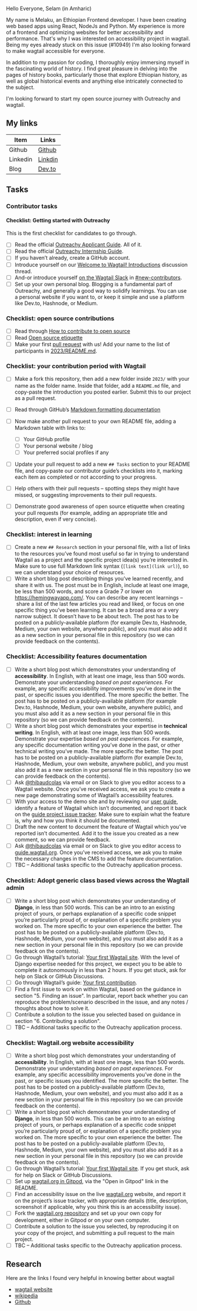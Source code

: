 Hello Everyone, Selam (in Amharic)

My name is Melaku, an Ethiopian Frontend developer. I have been creating web based apps using React, NodeJs and Python. My experience is more of a frontend and optimizing websites for better accessibility and performance. That's why I was interested on accessibility project in wagtail. Being my eyes already stuck on this issue (#10949) I'm also looking forward to make wagtail accessible for everyone.

In addition to my passion for coding, I thoroughly enjoy immersing myself in the fascinating world of history. I find great pleasure in delving into the pages of history books, particularly those that explore Ethiopian history, as well as global historical events and anything else intricately connected to the subject.

I'm looking forward to start my open source journey with Outreachy and wagtail.

## My links

| Item | Links |
| -------- | -------- |
| Github   | [Github](https://github.com/MelakuAlehegn)   |
| Linkedin   | [Linkdin](https://www.linkedin.com/in/melakualehegn/)  |
| Blog   |  [Dev.to](https://dev.to/melakualehegn)  |

## Tasks
### Contributor tasks

#### Checklist: Getting started with Outreachy

This is the first checklist for candidates to go through.

- [ ] Read the official [Outreachy Applicant Guide](https://www.outreachy.org/docs/applicant/). All of it.
- [ ] Read the official [Outreachy Internship Guide](https://www.outreachy.org/docs/internship/).
- [ ] If you haven’t already, create a GitHub account.
- [ ] Introduce yourself on our [Welcome to Wagtail! Introductions](https://github.com/wagtail/outreachy/discussions/1) discussion thread.
- [ ] And-or introduce yourself [on the Wagtail Slack](https://github.com/wagtail/wagtail/wiki/Slack) in [#new-contributors](https://github.com/wagtail/wagtail/wiki/Slack#new-contributors).
- [ ] Set up your own personal blog. Blogging is a fundamental part of Outreachy, and generally a good way to solidify learnings. You can use a personal website if you want to, or keep it simple and use a platform like Dev.to, Hashnode, or Medium.

### Checklist: open source contributions

- [ ] Read through [How to contribute to open source](https://opensource.guide/how-to-contribute/)
- [ ] Read [Open source etiquette](https://developer.mozilla.org/en-US/docs/MDN/Community/Open_source_etiquette)
- [ ] Make your first [pull request](https://docs.github.com/en/pull-requests/collaborating-with-pull-requests/proposing-changes-to-your-work-with-pull-requests/creating-a-pull-request) with us! Add your name to the list of participants in [2023/README.md](2023/README.md).

### Checklist: your contribution period with Wagtail

- [ ] Make a fork this repository, then add a new folder inside `2023/` with your name as the folder name. Inside that folder, add a `README.md` file, and copy-paste the introduction you posted earlier. Submit this to our project as a pull request.
- [ ] Read through GitHub’s [Markdown formatting documentation](https://docs.github.com/en/get-started/writing-on-github/getting-started-with-writing-and-formatting-on-github/basic-writing-and-formatting-syntax)
- [ ] Now make another pull request to your own README file, adding a Markdown table with links to:
  - [ ] Your GitHub profile
  - [ ] Your personal website / blog
  - [ ] Your preferred social profiles if any
- [ ] Update your pull request to add a new `## Tasks` section to your README file, and copy-paste our contributor guide’s checklists into it, marking each item as completed or not according to your progress.

- [ ] Help others with their pull requests – spotting steps they might have missed, or suggesting improvements to their pull requests.
- [ ] Demonstrate good awareness of open source etiquette when creating your pull requests (for example, adding an appropriate title and description, even if very concise).

### Checklist: interest in learning

- [ ] Create a new `## Research` section in your personal file, with a list of links to the resources you’ve found most useful so far in trying to understand Wagtail as a project and the specific project idea(s) you’re interested in. Make sure to use full Markdown link syntax (`[link text](link url)`), so we can understand your choice of resources.
- [ ] Write a short blog post describing things you’ve learned recently, and share it with us. The post must be in English, include at least one image, be less than 500 words, and score a Grade 7 or lower on <https://hemingwayapp.com/>. You can describe any recent learnings – share a list of the last few articles you read and liked, or focus on one specific thing you’ve been learning. It can be a broad area or a very narrow subject. It doesn’t have to be about tech. The post has to be posted on a publicly-available platform (for example Dev.to, Hashnode, Medium, your own website, anywhere public), and you must also add it as a new section in your personal file in this repository (so we can provide feedback on the contents).

### Checklist: Accessibility features documentation

- [ ] Write a short blog post which demonstrates your understanding of **accessibility**. In English, with at least one image, less than 500 words. Demonstrate your understanding _based on past experiences_. For example, any specific accessibility improvements you’ve done in the past, or specific issues you identified. The more specific the better. The post has to be posted on a publicly-available platform (for example Dev.to, Hashnode, Medium, your own website, anywhere public), and you must also add it as a new section in your personal file in this repository (so we can provide feedback on the contents).
- [ ] Write a short blog post which demonstrates your expertise in **technical writing**. In English, with at least one image, less than 500 words. Demonstrate your expertise _based on past experiences_. For example, any specific documentation writing you’ve done in the past, or other technical writing you’ve made. The more specific the better. The post has to be posted on a publicly-available platform (for example Dev.to, Hashnode, Medium, your own website, anywhere public), and you must also add it as a new section in your personal file in this repository (so we can provide feedback on the contents).
- [ ] Ask [@thibaudcolas](https://github.com/thibaudcolas) via email or on Slack to give you editor access to a Wagtail website. Once you’ve received access, we ask you to create a new page demonstrating some of Wagtail’s accessibility features.
- [ ] With your access to the demo site and by reviewing our [user guide](https://guide.wagtail.org/), identify a feature of Wagtail which isn’t documented, and report it back on the [guide project issue tracker](https://github.com/wagtail/guide/issues). Make sure to explain what the feature is, why and how you think it should be documented.
- [ ] Draft the new content to document the feature of Wagtail which you’ve reported isn’t documented. Add it to the issue you created as a new comment, so we can provide feedback.
- [ ] Ask [@thibaudcolas](https://github.com/thibaudcolas) via email or on Slack to give you editor access to [guide.wagtail.org](https://guide.wagtail.org/). Once you’ve received access, we ask you to make the necessary changes in the CMS to add the feature documentation.
- [ ] TBC – Additional tasks specific to the Outreachy application process.

### Checklist: Adopt generic class based views across the Wagtail admin

- [ ] Write a short blog post which demonstrates your understanding of **Django**, in less than 500 words. This can be an intro to an existing project of yours, or perhaps explanation of a specific code snippet you’re particularly proud of, or explanation of a specific problem you worked on. The more specific to your own experience the better. The post has to be posted on a publicly-available platform (Dev.to, Hashnode, Medium, your own website), and you must also add it as a new section in your personal file in this repository (so we can provide feedback on the contents).
- [ ] Go through Wagtail’s tutorial: [Your first Wagtail site](https://docs.wagtail.org/en/stable/getting_started/tutorial.html). With the level of Django expertise needed for this project, we expect you to be able to complete it autonomously in less than 2 hours. If you get stuck, ask for help on Slack or GitHub Discussions.
- [ ] Go through Wagtail’s guide: [Your first contribution](https://docs.wagtail.org/en/stable/contributing/first_contribution_guide.html).
- [ ] Find a first issue to work on within Wagtail, based on the guidance in section "5. Finding an issue". In particular, report back whether you can reproduce the problem/scenario described in the issue, and any notes / thoughts about how to solve it.
- [ ] Contribute a solution to the issue you selected based on guidance in section "6. Contributing a solution".
- [ ] TBC – Additional tasks specific to the Outreachy application process.

### Checklist: Wagtail.org website accessibility

- [ ] Write a short blog post which demonstrates your understanding of **accessibility**. In English, with at least one image, less than 500 words. Demonstrate your understanding _based on past experiences_. For example, any specific accessibility improvements you’ve done in the past, or specific issues you identified. The more specific the better. The post has to be posted on a publicly-available platform (Dev.to, Hashnode, Medium, your own website), and you must also add it as a new section in your personal file in this repository (so we can provide feedback on the contents).
- [ ] Write a short blog post which demonstrates your understanding of **Django**, in less than 500 words. This can be an intro to an existing project of yours, or perhaps explanation of a specific code snippet you’re particularly proud of, or explanation of a specific problem you worked on. The more specific to your own experience the better. The post has to be posted on a publicly-available platform (Dev.to, Hashnode, Medium, your own website), and you must also add it as a new section in your personal file in this repository (so we can provide feedback on the contents).
- [ ] Go through Wagtail’s tutorial: [Your first Wagtail site](https://docs.wagtail.org/en/stable/getting_started/tutorial.html). If you get stuck, ask for help on Slack or GitHub Discussions.
- [ ] Set up [wagtail.org in Gitpod](https://github.com/wagtail/wagtail.org), via the "Open in Gitpod" link in the README.
- [ ] Find an accessibility issue on the live [wagtail.org](https://wagtail.org/) website, and report it on the project’s issue tracker, with appropriate details (title, description, screenshot if applicable, why you think this is an accessibility issue).
- [ ] Fork the [wagtail.org repository](https://github.com/wagtail/wagtail.org) and set up your own copy for development, either in Gitpod or on your own computer.
- [ ] Contribute a solution to the issue you selected, by reproducing it on your copy of the project, and submitting a pull request to the main project.
- [ ] TBC – Additional tasks specific to the Outreachy application process.

## Research

Here are the links I found very helpful in knowing better about wagtail

- [wagtail website](https://wagtail.org/about-wagtail/)
- [wikipedia](https://en.wikipedia.org/wiki/Wagtail_(CMS))
- [Github](https://github.com/wagtail/wagtail)
